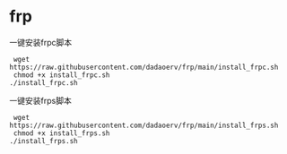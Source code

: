 # frp
一键安装frpc脚本
```
 wget https://raw.githubusercontent.com/dadaoerv/frp/main/install_frpc.sh
 chmod +x install_frpc.sh
./install_frpc.sh
```

一键安装frps脚本
```
 wget https://raw.githubusercontent.com/dadaoerv/frp/main/install_frps.sh
 chmod +x install_frps.sh
./install_frps.sh
```
